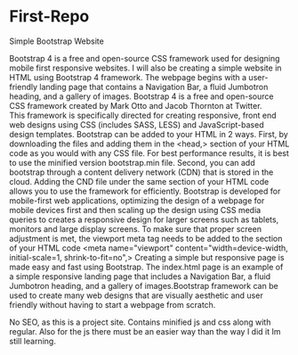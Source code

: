 # First-Repo
Simple Bootstrap Website

Bootstrap 4 is a free and open-source CSS framework used for designing mobile first responsive websites. 
I will also be creating a simple website in HTML using Bootstrap 4 framework. The webpage begins with a user-friendly 
landing page that contains a Navigation Bar, a fluid Jumbotron heading, and a gallery of images. 
Bootstrap 4 is a free and open-source CSS framework created by Mark Otto and Jacob Thornton at Twitter.  
This framework is specifically directed for creating responsive, front end web designs using CSS (includes SASS, LESS) and 
JavaScript-based design templates. Bootstrap can be added to your HTML in 2 ways. First, by downloading the files and adding them in the
<head,> section of your HTML code as you would with any CSS file. For best performance results, it is best to use the 
minified version bootstrap.min file.  Second, you can add bootstrap through a content delivery network (CDN) that is stored in the cloud. Adding the CND file under the same <head> section of your HTML code allows you to use the framework for efficiently. 
Bootstrap is developed for mobile-first web applications, optimizing the design of a webpage for mobile devices first and then scaling up 
the design using CSS media queries to creates a responsive design for larger screens such as tablets, monitors and large display screens. 
To make sure that proper screen adjustment is met, the viewport meta tag needs to be added to the <head> section of your 
HTML code <meta name="viewport" content="width=device-width, initial-scale=1, shrink-to-fit=no",>
Creating a simple but responsive page is made easy and fast using Bootstrap. The index.html page is an example of a simple responsive landing page that includes a Navigation Bar, a fluid Jumbotron heading, and a gallery of images.Bootstrap framework can be used to create many web designs that are visually aesthetic 
and user friendly without having to start a webpage from scratch. 

No SEO, as this is a project site.
Contains minified js and css along with regular. Also for the js there must be an easier way than the way I did it Im still learning.
